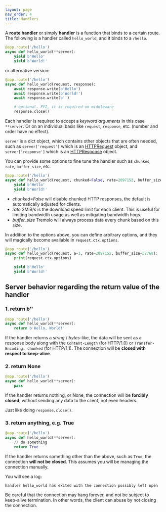 ```yaml
---
layout: page
nav_order: 4
title: Handlers
---
```


A **route handler** or simply **handler** is a function that binds to a certain route. The following is a handler called `hello_world`, and it binds to a `/hello`.

```python
@app.route('/hello')
async def hello_world(**server):
    yield b'Hello'
    yield b'World!'
```

or alternative version:

```python
@app.route('/hello')
async def hello_world(request, response):
    await response.write(b'Hello')
    await response.write(b'World!')
    await response.write(b'')

    # optional. FYI, it is required on middleware
    response.close()
```


Each handler is required to accept a *keyword arguments* in this case `**server`. Or on an individual basis like `request`, `response`, etc. (number and order have no effect).

`server` is a dict object, which contains other objects that are often needed, such as `server['request']` which is an [HTTPRequest](https://nggit.github.io/tremolo-docs/request.html) object, and `server['response']` which is an [HTTPResponse](https://nggit.github.io/tremolo-docs/response.html) object.

You can provide some options to fine tune the handler such as `chunked`, `rate`, `buffer_size`, etc.

```python
@app.route('/hello')
async def hello_world(request, chunked=False, rate=2097152, buffer_size=32768):
    yield b'Hello'
    yield b'World!'
```

* *chunked=False* will disable chunked HTTP responses, the default is automatically adjusted for clients.
* *rate* 2MiB/s is the download speed limit for each client. This is useful for limiting bandwidth usage as well as mitigating bandwidth hogs.
* *buffer_size* Tremolo will always process data every chunk based on this size.

In addition to the options above, you can define arbitrary options, and they will magically become available in `request.ctx.options`.

```python
@app.route('/hello')
async def hello_world(request, a=1, rate=2097152, buffer_size=32768):
    print(request.ctx.options)

    yield b'Hello'
    yield b'World!'
```

## Server behavior regarding the return value of the handler

### 1. return b''
```python
@app.route('/hello')
async def hello_world(**server):
    return b'Hello, World!'
```
If the handler returns a *string* / *bytes*-like, the data will be sent as a response body along with the `Content-Length` (for HTTP/1.0) or `Transfer-Encoding: chunked` (for HTTP/1.1).
The connection will be **closed with respect to keep-alive**.

### 2. return None
```python
@app.route('/hello')
async def hello_world(**server):
    pass
```
If the handler returns nothing, or None, the connection will be **forcibly closed**, without sending any data to the client, not even headers.

Just like doing `response.close()`.

### 3. return anything, e.g. True
```python
@app.route('/hello')
async def hello_world(**server):
    // do something
    return True
```
If the handler returns something other than the above, such as `True`, the connection **will not be closed**.
This assumes you will be managing the connection manually.

You will see a log:
```
handler hello_world has exited with the connection possibly left open
```
Be careful that the connection may hang forever, and not be subject to keep-alive termination.
In other words, the client can abuse by not closing the connection.
